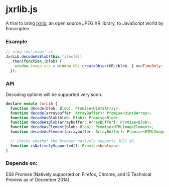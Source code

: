 jxrlib.js
=========

A trial to bring [jxrlib](http://jxrlib.codeplex.com/), an open source JPEG XR library, to JavaScript world by Emscripten.

### Example

```javascript
// <img id="image" />
JxrLib.decodeAsBlob(this.files[0])
  .then(function (blob) { 
    window.image.src = window.URL.createObjectURL(blob, { oneTimeOnly: true });
  });
```

### API

Decoding options will be supported very soon.

```typescript
declare module JxrLib {
  function decode(blob: Blob): Promise<Uint8Array>;
  function decode(arraybuffer: ArrayBuffer): Promise<Uint8Array>;
  function decodeAsBlob(blob: Blob): Promise<Blob>;
  function decodeAsBlob(arraybuffer: ArrayBuffer): Promise<Blob>;
  function decodeAsElement(blob: Blob): Promise<HTMLImageElement>;
  function decodeAsElement(arraybuffer: ArrayBuffer): Promise<HTMLImageElement>;
  
  // Checks whether the browser natively supports JPEG XR
  function isNativelySupported(): Promise<boolean>;  
}
```

### Depends on:

ES6 Promise (Natively supported on Firefox, Chrome, and IE Technical Preview as of December 2014)
